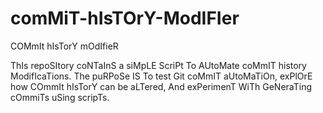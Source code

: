 # comMiT-hIsTOrY-ModIFIer
COMmIt hIsTorY mOdIfieR

ThIs repoSItory coNTaInS a siMpLE ScriPt To AUtoMate coMmIT history ModifIcaTions. The puRPoSe IS To test Git coMmIT aUtoMaTiOn, exPlOrE how COmmIt hIsTorY can be aLTered, And exPerimenT WiTh GeNeraTing cOmmiTs uSing scripTs.
